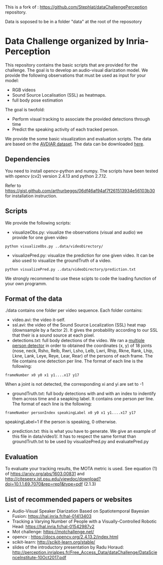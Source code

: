 
This is a fork of : https://github.com/Stephlat/dataChallengePerception repository.

Data is soposed to be in a folder "data" at the root of the reposotory



# Data Challenge organized by Inria-Perception

This repository contains the basic scripts that are provided for the challenge. The goal is to develop an audio-visual diarization model. 
We provide the following observations that must be used as input for your model:
* RGB videos
* Sound Source Localisation (SSL) as heatmaps.
* full body pose estimation

The goal is twofold:
* Perform visual tracking to associate the provided detections through time
* Predict the speaking activity of each tracked person.

We provide the some basic visualization and evaluation scripts.
The data are based on the [AVDIAR dataset](https://team.inria.fr/perception/avdiar/). The data can be downloaded [here](http://perception.inrialpes.fr/Free_Access_Data/dataChallenge/dataChallenge.tar.gz).

## Dependencies
You need to install opencv-python and  numpy. The scripts have been tested with opencv (cv2) version 2.4.13 and python 2.7.12.

Refer to https://gist.github.com/arthurbeggs/06df46af94af7f261513934e56103b30 for installation instruction.

## Scripts
We provide the following scripts:
* visualizeObs.py: visualize the observations (visual and audio) we provide for one given video
```
python visualizeObs.py ..data/videoDirectory/
```
* visualizePred.py: visualize the prediction for one given video. It can be also used to visualize the groundTruth of a video.
```
python visualizePred.py ..data/videoDirectory/prediction.txt
```
We strongly recommend to use these scipts to code the loading function of your own programm.


## Format of the data
./data contains one folder per video sequence. Each folder contains:

* video.avi: the video it-self.
* ssl.avi: the video of the Sound Source Localization (SSL) heat map (downsample by a factor 2). It gives the probability according to our SSL that their is a sound source at each pixel.
* detections.txt: full body detections of the video. We ran a [multiple person detector](https://github.com/ZheC/Realtime_Multi-Person_Pose_Estimation) in order to obtained the coordinates (x, y) of 18 joints (nose, neck, Rsho, Relb, Rwri, Lsho, Lelb, Lwri, Rhip, Rkne, Rank, Lhip, Lkne, Lank, Leye, Reye, Lear, Rear) of the persons of each frame. The file contains one detection per line. The format of each line is the following:
```
frameNumber x0 y0 x1 y1....x17 y17 
```
When a joint is not detected, the corresponding  xi and yi are set to -1

* groundTruth.txt: full body detections with and with an index to indentify them across time and a seapking label. It contains one person per line. The format of each line is the following:
```
frameNumber personIndex speakingLabel x0 y0 x1 y1....x17 y17
```
speakingLabel=1 if the person is speaking, 0 otherwise. 

* prediction.txt: this is what you have to generate. We give an example of this file in data/video1/. It has to respect the same format than groundTruth.txt to be used by visualizePred.py and evaluatePred.py 

## Evaluation
To evaluate your tracking results, the MOTA metric is used. See equation (1) of https://arxiv.org/abs/1603.00831 and http://citeseerx.ist.psu.edu/viewdoc/download?doi=10.1.1.69.7070&rep=rep1&type=pdf (2.1.3)

## List of recommended papers or websites
 * Audio-Visual Speaker Diarization Based on Spatiotemporal Bayesian Fusion: https://hal.inria.fr/hal-01413403
 * Tracking a Varying Number of People with a Visually-Controlled Robotic Head: https://hal.inria.fr/hal-01542987v2
 * Mot challenge: https://motchallenge.net/
 * opencv : https://docs.opencv.org/2.4.13.2/index.html
 * scikit-learn: http://scikit-learn.org/stable/
 * slides of the introductory presentation by Radu Horaud: http://perception.inrialpes.fr/Free_Access_Data/dataChallenge/DataScienceInstitute-10Oct2017.pdf
